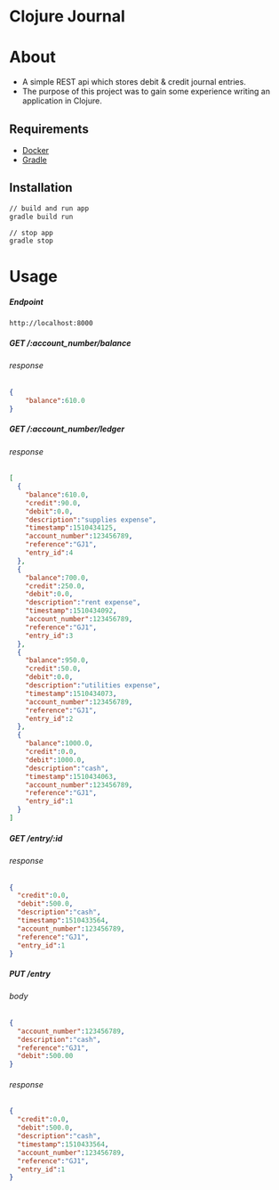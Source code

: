 # Clojure Journal

# About
* A simple REST api which stores debit & credit journal entries.
* The purpose of this project was to gain some experience writing an application in Clojure.

## Requirements
* [Docker](https://www.docker.com/) 
* [Gradle](https://gradle.org/)

## Installation
```bash
// build and run app
gradle build run

// stop app
gradle stop
```

# Usage

##### Endpoint
```
http://localhost:8000
```

##### GET /:account_number/balance

###### response
```json
{
    "balance":610.0
}
```

##### GET /:account_number/ledger

###### response
```json
[
  {
    "balance":610.0,
    "credit":90.0,
    "debit":0.0,
    "description":"supplies expense",
    "timestamp":1510434125,
    "account_number":123456789,
    "reference":"GJ1",
    "entry_id":4
  },
  {
    "balance":700.0,
    "credit":250.0,
    "debit":0.0,
    "description":"rent expense",
    "timestamp":1510434092,
    "account_number":123456789,
    "reference":"GJ1",
    "entry_id":3
  },
  {
    "balance":950.0,
    "credit":50.0,
    "debit":0.0,
    "description":"utilities expense",
    "timestamp":1510434073,
    "account_number":123456789,
    "reference":"GJ1",
    "entry_id":2
  },
  {
    "balance":1000.0,
    "credit":0.0,
    "debit":1000.0,
    "description":"cash",
    "timestamp":1510434063,
    "account_number":123456789,
    "reference":"GJ1",
    "entry_id":1
  }
]
```

##### GET /entry/:id

###### response
```json
{
  "credit":0.0,
  "debit":500.0,
  "description":"cash",
  "timestamp":1510433564,
  "account_number":123456789,
  "reference":"GJ1",
  "entry_id":1
}
```

##### PUT /entry

###### body
```json
{
  "account_number":123456789,
  "description":"cash",
  "reference":"GJ1",
  "debit":500.00
}
```

###### response
```json
{
  "credit":0.0,
  "debit":500.0,
  "description":"cash",
  "timestamp":1510433564,
  "account_number":123456789,
  "reference":"GJ1",
  "entry_id":1
}
```
